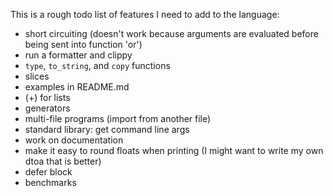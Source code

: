 
This is a rough todo list of features I need to add to the language:

* short circuiting (doesn't work because arguments are evaluated before being sent into function 'or')
* run a formatter and clippy
* `type`, `to_string`, and `copy` functions
* slices
* examples in README.md
* (+) for lists
* generators
* multi-file programs (import from another file)
* standard library: get command line args
* work on documentation
* make it easy to round floats when printing (I might want to write my own dtoa that is better)
* defer block
* benchmarks
